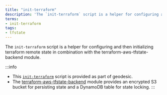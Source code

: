 ```yaml
---
title: "init-terraform"
description: 'The `init-terraform` script is a helper for configuring and then initializing terraform remote state in combination with the terraform-aws-tfstate-backend module.'
terms:
- init-terraform
tags:
- tfstate
---
```

The `init-terraform` script is a helper for configuring and then initializing terraform remote state in combination with the terraform-aws-tfstate-backend module.

:::info
- This [`init-terraform`](https://github.com/cloudposse/geodesic/blob/master/rootfs/usr/local/bin/init-terraform) script is provided as part of geodesic.
- The [terraform-aws-tfstate-backend](https://github.com/cloudposse/terraform-aws-tfstate-backend) module provides an encrypted S3 bucket for persisting state and a DynamoDB table for state locking.
:::
